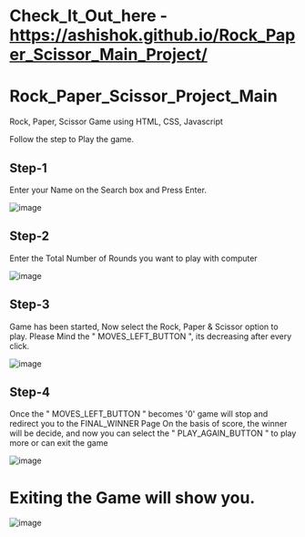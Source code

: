 # Check_It_Out_here - https://ashishok.github.io/Rock_Paper_Scissor_Main_Project/

# Rock_Paper_Scissor_Project_Main

Rock, Paper, Scissor Game using HTML, CSS, Javascript 

Follow the step to Play the game.

## Step-1

Enter your Name on the Search box and Press Enter.

![image](https://user-images.githubusercontent.com/80582252/167294788-af1a592b-5577-4c35-9c59-e927e9b791c5.png)


## Step-2

Enter the Total Number of Rounds you want to play with computer

![image](https://user-images.githubusercontent.com/80582252/167294932-c1475ddd-ff24-4ce7-8f45-f7c834d7a260.png)

## Step-3

Game has been started, Now select the Rock, Paper & Scissor option to play.
Please Mind the " MOVES_LEFT_BUTTON ", its decreasing after every click. 

![image](https://user-images.githubusercontent.com/80582252/167294987-97079c53-2195-40c2-8307-59ef623193a4.png)

## Step-4

Once the " MOVES_LEFT_BUTTON " becomes '0' game will stop and redirect you to the FINAL_WINNER Page
On the basis of score, the winner will be decide, and now you can select the " PLAY_AGAIN_BUTTON " to play more or can exit the game   

![image](https://user-images.githubusercontent.com/80582252/167295295-8e058d66-9816-42b3-a521-4c5659aa388d.png)


# Exiting the Game will show you.

![image](https://user-images.githubusercontent.com/80582252/167295354-8101c691-12c7-44b9-8a24-6cc39a7c2886.png)

